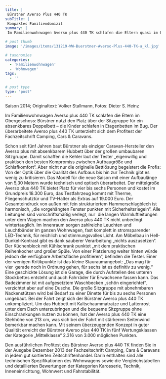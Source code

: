 ```yaml
---
title: |
 Bürstner Averso Plus 440 TK
subTitle: |
 Kompaktes Familiendomizil
summary: |
 Im Familienwohnwagen Averso plus 440 TK schlafen die Eltern quasi im Obergeschoss: Bürstner nutzt den Platz über der Sitzgruppe für ein absenkbares Doppelbett – die Kinder schlafen in Etagenbetten im Bug. Der überarbeitete Averso plus 440 TK unterzieht sich dem Profitest der Fachzeitschrift Camping, Cars & Caravans. 

# post thumb
image: '/images/items/131219-WW-Buerstner-Averso-Plus-440-TK-a_kl.jpg'

# taxonomies
categories: 
  - 'Familienwohnwagen'
  - 'Wohnwagen'
tags:
  - ''

# post type
type: "post"
---
```


Saison 2014; Originaltext: Volker Stallmann, Fotos: Dieter S. Heinz  

Im Familienwohnwagen Averso plus 440 TK schlafen die Eltern im Obergeschoss: Bürstner nutzt den Platz über der Sitzgruppe für ein absenkbares Doppelbett – die Kinder schlafen in Etagenbetten im Bug. Der überarbeitete Averso plus 440 TK unterzieht sich dem Profitest der Fachzeitschrift Camping, Cars & Caravans.  

Schon seit fünf Jahren baut Bürstner als einziger Caravan-Hersteller den Averso plus mit absenkbarem Hubbett über der großen umbaubaren Sitzgruppe. Damit schaffen die Kehler laut der Tester „eigenwillig und praktisch den besten Kompromiss zwischen Aufbaugröße und Schlafkomfort“. Aber nicht nur die originelle Bettlösung begeistert die Profis: Von der Optik über die Qualität des Aufbaus bis hin zur Technik gibt es wenig zu kritisieren. Das Modell für die neue Saison mit einer Aufbaulänge von 5,30 Metern wurde technisch und optisch überarbeitet. Der mittelgroße Averso plus 440 TK bietet Platz für vier bis sechs Personen und kostet im Grundpreis 18.300 Euro, das Testfahrzeug kommt mit Therme, Fliegenschutztür und TV-Halter als Extras auf 19.000 Euro. Der Gesamteindruck von außen mit fein strukturiertem Hammerschlagblech ist harmonisch, „die vorgehängten Fenster punkten mit Sicherheitsriegeln“. Alle Leitungen sind vorschriftsmäßig verlegt, nur  die langen Warmluftleitungen unter dem Wagen machen den Averso plus 440 TK nicht unbedingt wintertauglich. Im Innenraum sorgen zahlreiche Leuchten und Leuchtbänder im ganzen Wohnwagen, fast komplett in stromsparender LED-Technik, für reichlich und stimmungsvolles Licht. Am Möbelbau in Hell-Dunkel-Kontrast gibt es dank sauberer Verarbeitung „nichts auszusetzen“. Der Küchenblock mit Kühlschrank punktet „mit dem praktischen Reihenkocher und großer Spüle. Von einer Platzierung weiter hinten würde jedoch die verfügbare Arbeitsfläche profitieren“, befinden die Tester. Einer der wenigen Kritikpunkte ist das kleine Stauraumangebot: „Das mag für vier  gerade noch in Ordnung gehen, für sechs ist es definitiv zu wenig.“ Eine geschickte Lösung ist die Garage, die durch Aufstellen des unteren Stockbettes entsteht und auch Fahrräder für Erwachsene fassen kann. Das Badezimmer ist mit aufgesetztem Waschbecken „schön eingerichtet“, verzichtet aber auf eine Dusche. Die große Sitzgruppe mit abnehmbaren Nackenstützen wird bei Bedarf zu einer Dinette für bis zu sechs Personen umgebaut. Bei der Fahrt zeigt sich der Bürstner Averso plus 440 TK unkompliziert. Um das Hubbett mit Kaltschaummatratze und Lattenrost unter dem Dach unterzubringen und die bequeme Sitzgruppe ohne Einschränkungen nutzen zu können, hat der Averso plus 440 TK eine Stehhöhe von 213 cm, was sich bei der Fahrt mit stärkerem Seitenwind bemerkbar machen kann. Mit seinem überzeugenden Konzept in guter Qualität erreicht der Bürstner Averso plus 440 TK in fünf Wertungsklassen der Kategorie „Mittelklasse“ 2.316 von 3.000 möglichen Punkten.  

Den ausführlichen Profitest des Bürstner Averso plus 440 TK finden Sie in der Ausgabe Dezember 2013 der Fachzeitschrift Camping, Cars & Caravans in jedem gut sortierten Zeitschriftenhandel. Darin enthalten sind alle technischen Spezifikationen des Wohnwagens sowie die Vergleichstabellen und detaillierten Bewertungen der Kategorien Karosserie, Technik, Inneneinrichtung, Wohnwert und Fahrstabilität.  
